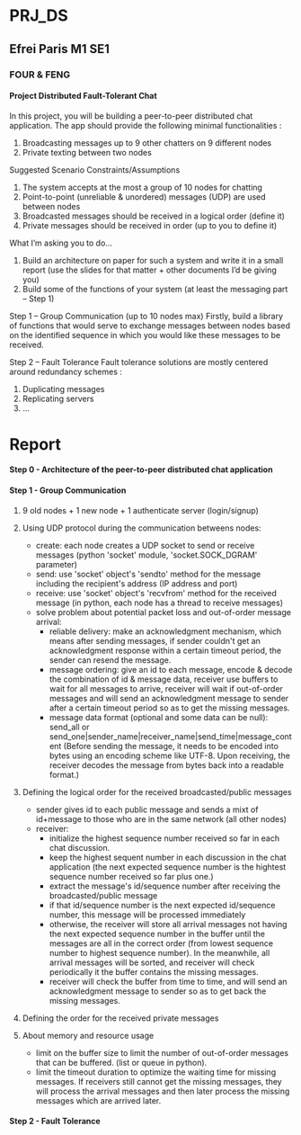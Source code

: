 # PRJ_DS
## Efrei Paris M1 SE1
### FOUR & FENG

#### Project Distributed Fault-Tolerant Chat
In this project, you will be building a peer-to-peer distributed chat application.
The app should provide the following minimal functionalities :
1. Broadcasting messages up to 9 other chatters on 9 different nodes
2. Private texting between two nodes

Suggested Scenario
Constraints/Assumptions
1. The system accepts at the most a group of 10 nodes for chatting
2. Point-to-point (unreliable & unordered) messages (UDP) are used between nodes
3. Broadcasted messages should be received in a logical order (define it)
4. Private messages should be received in order (up to you to define it)

What I’m asking you to do...
1. Build an architecture on paper for such a system and write it in a small report (use the slides for that matter + other documents I’d be giving you)
2. Build some of the functions of your system (at least the messaging part – Step 1)

Step 1 – Group Communication (up to 10 nodes max)
Firstly, build a library of functions that would serve to exchange messages between nodes based on the identified sequence in which you would like these messages to be received.

Step 2 – Fault Tolerance
Fault tolerance solutions are mostly centered around redundancy schemes :
1. Duplicating messages
2. Replicating servers
3. ...





# Report
#### Step 0 - Architecture of the peer-to-peer distributed chat application

#### Step 1 - Group Communication
1. 9 old nodes + 1 new node + 1 authenticate server (login/signup)
2. Using UDP protocol during the communication betweens nodes:
    - create: each node creates a UDP socket to send or receive messages (python 'socket' module, 'socket.SOCK_DGRAM' parameter)
    - send: use 'socket' object's 'sendto' method for the message including the recipient's address (IP address and port)
    - receive: use 'socket' object's 'recvfrom' method for the received message (in python, each node has a thread to receive messages)
    - solve problem about potential packet loss and out-of-order message arrival:
        - reliable delivery: make an acknowledgment mechanism, which means after sending messages, if sender couldn't get an acknowledgment response within a certain timeout period, the sender can resend the message.
        - message ordering: give an id to each message, encode & decode the combination of id & message data, receiver use buffers to wait for all messages to arrive, receiver will wait if out-of-order messages and will send an acknowledgment message to sender after a certain timeout period so as to get the missing messages.
        - message data format (optional and some data can be null): send_all or send_one|sender_name|receiver_name|send_time|message_content (Before sending the message, it needs to be encoded into bytes using an encoding scheme like UTF-8. Upon receiving, the receiver decodes the message from bytes back into a readable format.)
3. Defining the logical order for the received broadcasted/public messages
    - sender gives id to each public message and sends a mixt of id+message to those who are in the same network (all other nodes)
    - receiver:
        - initialize the highest sequence number received so far in each chat discussion.
        - keep the highest sequent number in each discussion in the chat application (the next expected sequence number is the hightest sequence number received so far plus one.)
        - extract the message's id/sequence number after receiving the broadcasted/public message
        - if that id/sequence number is the next expected id/sequence number, this message will be processed immediately
        - otherwise, the receiver will store all arrival messages not having the next expected sequence number in the buffer until the messages are all in the correct order (from lowest sequence number to highest sequence number). In the meanwhile, all arrival messages will be sorted, and receiver will check periodically it the buffer contains the missing messages.
        - receiver will check the buffer from time to time, and will send an acknowledgment message to sender so as to get back the missing messages.
4. Defining the order for the received private messages 

5. About memory and resource usage
    - limit on the buffer size to limit the number of out-of-order messages that can be buffered. (list or queue in python).
    - limit the timeout duration to optimize the waiting time for missing messages. If receivers still cannot get the missing messages, they will process the arrival messages and then later process the missing messages which are arrived later.


#### Step 2 - Fault Tolerance
